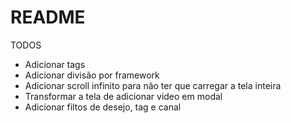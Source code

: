# README
TODOS

- Adicionar tags
- Adicionar divisão por framework
- Adicionar scroll infinito para não ter que carregar a tela inteira
- Transformar a tela de adicionar video em modal
- Adicionar filtos de desejo, tag e canal

